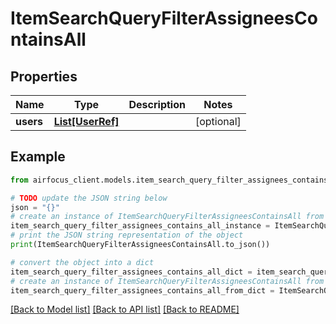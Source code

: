 # ItemSearchQueryFilterAssigneesContainsAll


## Properties

Name | Type | Description | Notes
------------ | ------------- | ------------- | -------------
**users** | [**List[UserRef]**](UserRef.md) |  | [optional] 

## Example

```python
from airfocus_client.models.item_search_query_filter_assignees_contains_all import ItemSearchQueryFilterAssigneesContainsAll

# TODO update the JSON string below
json = "{}"
# create an instance of ItemSearchQueryFilterAssigneesContainsAll from a JSON string
item_search_query_filter_assignees_contains_all_instance = ItemSearchQueryFilterAssigneesContainsAll.from_json(json)
# print the JSON string representation of the object
print(ItemSearchQueryFilterAssigneesContainsAll.to_json())

# convert the object into a dict
item_search_query_filter_assignees_contains_all_dict = item_search_query_filter_assignees_contains_all_instance.to_dict()
# create an instance of ItemSearchQueryFilterAssigneesContainsAll from a dict
item_search_query_filter_assignees_contains_all_from_dict = ItemSearchQueryFilterAssigneesContainsAll.from_dict(item_search_query_filter_assignees_contains_all_dict)
```
[[Back to Model list]](../README.md#documentation-for-models) [[Back to API list]](../README.md#documentation-for-api-endpoints) [[Back to README]](../README.md)


